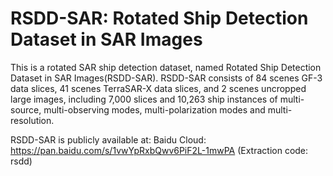 # RSDD-SAR: Rotated Ship Detection Dataset in SAR Images
This is a rotated SAR ship detection dataset, named Rotated Ship Detection Dataset in SAR Images(RSDD-SAR). RSDD-SAR consists of 84 scenes GF-3 data slices, 41 scenes TerraSAR-X data slices, and 2 scenes uncropped large images, including 7,000 slices and 10,263 ship instances of multi-source, multi-observing modes, multi-polarization modes and multi-resolution.

RSDD-SAR is publicly available at:
Baidu Cloud: https://pan.baidu.com/s/1vwYpRxbQwv6PiF2L-1mwPA (Extraction code: rsdd)
